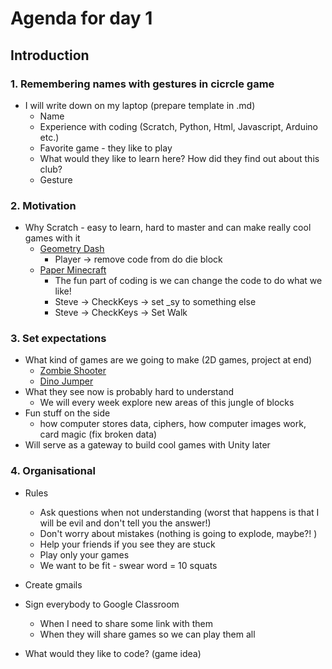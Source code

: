 # Agenda for day 1

## Introduction

### 1. Remembering names with gestures in cicrcle game
- I will write down on my laptop (prepare template in .md)
  - Name
  - Experience with coding (Scratch, Python, Html, Javascript, Arduino etc.)
  - Favorite game - they like to play
  - What would they like to learn here? How did they find out about this club?
  - Gesture

### 2. Motivation
- Why Scratch - easy to learn, hard to master and can make really cool games with it
  - [Geometry Dash](https://scratch.mit.edu/projects/105500895/)
    - Player -> remove code from do die block
  - [Paper Minecraft](https://scratch.mit.edu/projects/10128407)
    - The fun part of coding is we can change the code to do what we like!
    - Steve -> CheckKeys -> set _sy to something else
    - Steve -> CheckKeys -> Set Walk
  
### 3. Set expectations
- What kind of games are we going to make (2D games, project at end)
  - [Zombie Shooter](https://scratch.mit.edu/projects/791198994/)
  - [Dino Jumper](https://scratch.mit.edu/projects/970811083/)
- What they see now is probably hard to understand 
  - We will every week explore new areas of this jungle of blocks
- Fun stuff on the side
  - how computer stores data, ciphers, how computer images work, card magic (fix broken data)
- Will serve as a gateway to build cool games with Unity later

### 4. Organisational
- Rules
  - Ask questions when not understanding (worst that happens is that I will be evil and don't tell you the answer!)
  - Don't worry about mistakes (nothing is going to explode, maybe?! )
  - Help your friends if you see they are stuck 
  - Play only your games
  - We want to be fit - swear word = 10 squats
- Create gmails 
- Sign everybody to Google Classroom
  - When I need to share some link with them
  - When they will share games so we can play them all

- What would they like to code? (game idea)